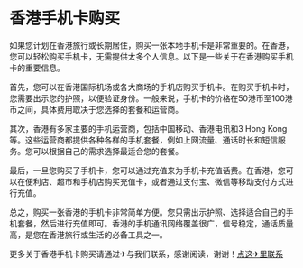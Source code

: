# 香港手机卡购买

如果您计划在香港旅行或长期居住，购买一张本地手机卡是非常重要的。在香港，您可以轻松购买手机卡，无需提供太多个人信息。以下是一些关于在香港购买手机卡的重要信息。

首先，您可以在香港国际机场或各大商场的手机店购买手机卡。在购买手机卡时，您需要出示您的护照，以便验证身份。一般来说，手机卡的价格在50港币至100港币之间，具体费用取决于您选择的套餐和运营商。

其次，香港有多家主要的手机运营商，包括中国移动、香港电讯和3 Hong Kong等。这些运营商都提供各种各样的手机套餐，例如上网流量、通话时长和短信服务。您可以根据自己的需求选择最适合您的套餐。

最后，一旦您购买了手机卡，您可以通过充值来为手机卡充值话费。在香港，您可以在便利店、超市和手机店购买充值卡，或者通过支付宝、微信等移动支付方式进行充值。

总之，购买一张香港的手机卡非常简单方便。您只需出示护照、选择适合自己的手机套餐，然后进行充值即可。香港的手机通讯网络覆盖很广，信号稳定，通话质量高，是您在香港旅行或生活的必备工具之一。

更多关于香港手机卡购买请通过✈与我们联系，感谢阅读，谢谢！[点这✈里联系](https://abc.k02.cc)